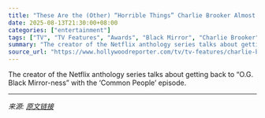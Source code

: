 ```yaml
---
title: "These Are the (Other) “Horrible Things” Charlie Brooker Almost Included in the ‘Black Mirror’ Season 7 Opener"
date: 2025-08-13T21:30:00+08:00
categories: ["entertainment"]
tags: ["TV", "TV Features", "Awards", "Black Mirror", "Charlie Brooker", "Emmy Awards", "emmys"]
summary: "The creator of the Netflix anthology series talks about getting back to “O.G. Black Mirror-ness” with the ‘Common People’ episode."
source_url: "https://www.hollywoodreporter.com/tv/tv-features/charlie-brooker-interview-black-mirror-season-opener-1236338261/"
---
```


The creator of the Netflix anthology series talks about getting back to “O.G. Black Mirror-ness” with the ‘Common People’ episode.

---

*来源: [原文链接](https://www.hollywoodreporter.com/tv/tv-features/charlie-brooker-interview-black-mirror-season-opener-1236338261/)*
